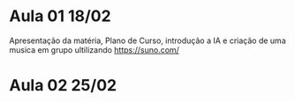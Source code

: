# Aula 01 18/02
Apresentação da matéria, Plano de Curso, introdução a IA e criação de uma musica em grupo ultilizando https://suno.com/

# Aula 02 25/02
